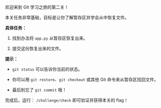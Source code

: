 欢迎来到 Git 学习之旅的第二关！

本关任务非常基础，目标是让你了解暂存区并学会从中恢复文件。

**具体任务：**

1. 找到办法将 `app.py` 从暂存区恢复出来。

2. 提交这份恢复出来的文件。

**提示：**

- `git status` 可以告诉你当前的状态。

- 你可以用 `git restore`、`git checkout` 或其他 Git 命令来从暂存区找回文件。

- 最后别忘了 `git commit` 哦！

完成后，运行： `/challenge/check` 即可验证并获得本关的 flag！
